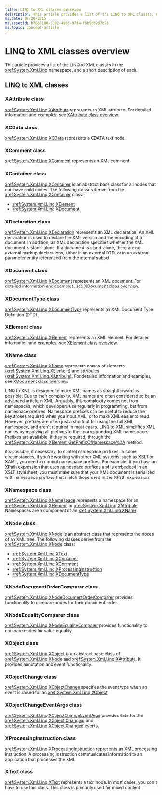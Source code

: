 ```yaml
---
title: LINQ to XML classes overview
description: This article provides a list of the LINQ to XML classes, with descriptions of each.
ms.date: 07/20/2015
ms.assetid: bf666100-5392-4968-97f4-f6b9d3287d7b
ms.topic: concept-article
---
```


# LINQ to XML classes overview

This article provides a list of the LINQ to XML classes in the <xref:System.Xml.Linq> namespace, and a short description of each.

## LINQ to XML classes

### XAttribute class

<xref:System.Xml.Linq.XAttribute> represents an XML attribute. For detailed information and examples, see [XAttribute class overview](xattribute-class-overview.md).

### XCData class

<xref:System.Xml.Linq.XCData> represents a CDATA text node.

### XComment class

<xref:System.Xml.Linq.XComment> represents an XML comment.

### XContainer class

<xref:System.Xml.Linq.XContainer> is an abstract base class for all nodes that can have child nodes. The following classes derive from the <xref:System.Xml.Linq.XContainer> class:

- <xref:System.Xml.Linq.XElement>
- <xref:System.Xml.Linq.XDocument>

### XDeclaration class

<xref:System.Xml.Linq.XDeclaration> represents an XML declaration. An XML declaration is used to declare the XML version and the encoding of a document. In addition, an XML declaration specifies whether the XML document is stand-alone. If a document is stand-alone, there are no external markup declarations, either in an external DTD, or in an external parameter entity referenced from the internal subset.

### XDocument class

<xref:System.Xml.Linq.XDocument> represents an XML document. For detailed information and examples, see [XDocument class overview](xdocument-class-overview.md).

### XDocumentType class

<xref:System.Xml.Linq.XDocumentType> represents an XML Document Type Definition (DTD).

### XElement class

<xref:System.Xml.Linq.XElement> represents an XML element. For detailed information and examples, see [XElement class overview](xelement-class-overview.md).

### XName class

<xref:System.Xml.Linq.XName> represents names of elements (<xref:System.Xml.Linq.XElement>) and attributes (<xref:System.Xml.Linq.XAttribute>). For detailed information and examples, see [XDocument class overview](xdocument-class-overview.md).

LINQ to XML is designed to make XML names as straightforward as possible. Due to their complexity, XML names are often considered to be an advanced article in XML. Arguably, this complexity comes not from namespaces, which developers use regularly in programming, but from namespace prefixes. Namespace prefixes can be useful to reduce the keystrokes required when you input XML, or to make XML easier to read. However, prefixes are often just a shortcut for using the full XML namespace, and aren't required in most cases. LINQ to XML simplifies XML names by resolving all prefixes to their corresponding XML namespace. Prefixes are available, if they're required, through the <xref:System.Xml.Linq.XElement.GetPrefixOfNamespace%2A> method.

it's possible, if necessary, to control namespace prefixes. In some circumstances, if you're working with other XML systems, such as XSLT or XAML, you need to control namespace prefixes. For example, if you have an XPath expression that uses namespace prefixes and is embedded in an XSLT stylesheet, you must make sure that your XML document is serialized with namespace prefixes that match those used in the XPath expression.

### XNamespace class

<xref:System.Xml.Linq.XNamespace> represents a namespace for an <xref:System.Xml.Linq.XElement> or <xref:System.Xml.Linq.XAttribute>. Namespaces are a component of an <xref:System.Xml.Linq.XName>.

### XNode class

<xref:System.Xml.Linq.XNode> is an abstract class that represents the nodes of an XML tree. The following classes derive from the <xref:System.Xml.Linq.XNode> class:

- <xref:System.Xml.Linq.XText>
- <xref:System.Xml.Linq.XContainer>
- <xref:System.Xml.Linq.XComment>
- <xref:System.Xml.Linq.XProcessingInstruction>
- <xref:System.Xml.Linq.XDocumentType>

### XNodeDocumentOrderComparer class

<xref:System.Xml.Linq.XNodeDocumentOrderComparer> provides functionality to compare nodes for their document order.

### XNodeEqualityComparer class

<xref:System.Xml.Linq.XNodeEqualityComparer> provides functionality to compare nodes for value equality.

### XObject class

<xref:System.Xml.Linq.XObject> is an abstract base class of <xref:System.Xml.Linq.XNode> and <xref:System.Xml.Linq.XAttribute>. It provides annotation and event functionality.

### XObjectChange class

<xref:System.Xml.Linq.XObjectChange> specifies the event type when an event is raised for an <xref:System.Xml.Linq.XObject>.

### XObjectChangeEventArgs class

<xref:System.Xml.Linq.XObjectChangeEventArgs> provides data for the <xref:System.Xml.Linq.XObject.Changing> and <xref:System.Xml.Linq.XObject.Changed> events.

### XProcessingInstruction class

<xref:System.Xml.Linq.XProcessingInstruction> represents an XML processing instruction. A processing instruction communicates information to an application that processes the XML.

### XText class

<xref:System.Xml.Linq.XText> represents a text node. In most cases, you don't have to use this class. This class is primarily used for mixed content.
